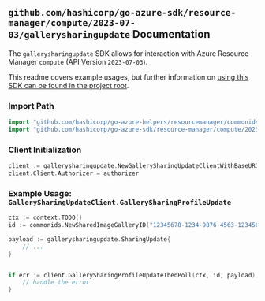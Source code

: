 
## `github.com/hashicorp/go-azure-sdk/resource-manager/compute/2023-07-03/gallerysharingupdate` Documentation

The `gallerysharingupdate` SDK allows for interaction with Azure Resource Manager `compute` (API Version `2023-07-03`).

This readme covers example usages, but further information on [using this SDK can be found in the project root](https://github.com/hashicorp/go-azure-sdk/tree/main/docs).

### Import Path

```go
import "github.com/hashicorp/go-azure-helpers/resourcemanager/commonids"
import "github.com/hashicorp/go-azure-sdk/resource-manager/compute/2023-07-03/gallerysharingupdate"
```


### Client Initialization

```go
client := gallerysharingupdate.NewGallerySharingUpdateClientWithBaseURI("https://management.azure.com")
client.Client.Authorizer = authorizer
```


### Example Usage: `GallerySharingUpdateClient.GallerySharingProfileUpdate`

```go
ctx := context.TODO()
id := commonids.NewSharedImageGalleryID("12345678-1234-9876-4563-123456789012", "example-resource-group", "galleryName")

payload := gallerysharingupdate.SharingUpdate{
	// ...
}


if err := client.GallerySharingProfileUpdateThenPoll(ctx, id, payload); err != nil {
	// handle the error
}
```
